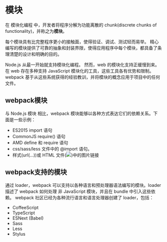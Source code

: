 # 模块

在 模块化编程 中，开发者将程序分解为功能离散的 chunk(discrete chunks of functionality)，并称之为**模块**。

每个模块具有比完整程序更小的接触面，使得验证、调试、测试轻而易举。 精心编写的模块提供了可靠的抽象和封装界限，使得应用程序中每个模块，都具备了条理清楚的设计和明确的目的。

Node.js 从最一开始就支持模块化编程。 然而，web 的模块化支持正缓慢到来。 在 web 存在多种支持 JavaScript 模块化的工具，这些工具各有优势和限制。 webpack 基于从这些系统获得的经验教训，并将模块的概念应用于项目中的任何文件。

## webpack模块

与 Node.js 模块 相比，webpack 模块能够以各种方式表达它们的依赖关系。下面是一些示例：

- ES2015 import 语句
- CommonJS require() 语句
- AMD define 和 require 语句
- css/sass/less 文件中的 @import 语句。
- 样式(url(...))或 HTML 文件(<img src=...>)中的图片链接

## webpack支持的模块

通过 loader，webpack 可以支持以各种语言和预处理器语法编写的模块。loader 描述了 webpack 如何处理 非 JavaScript 模块，并且在 bundle 中引入这些依赖。 webpack 社区已经为各种流行语言和语言处理器创建了 loader，包括：

- CoffeeScript
- TypeScript
- ESNext (Babel)
- Sass
- Less
- Stylus